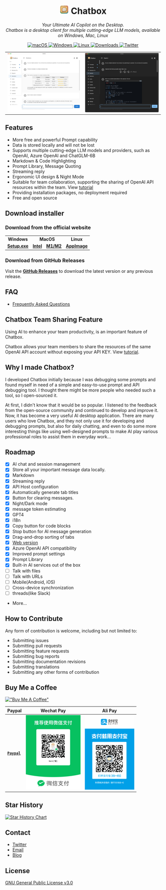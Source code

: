 <h1 align="center">
<img src='./doc/icon.png' width='30'>
<span>Chatbox</span>
</h1>
<p align="center">
    <em>Your Ultimate AI Copilot on the Desktop. <br />Chatbox is a desktop client for multiple cutting-edge LLM models, available on Windows, Mac, Linux</em>
</p>


<p align="center">
<a href="https://github.com/Bin-Huang/chatbox/releases" target="_blank">
<img alt="macOS" src="https://img.shields.io/badge/-macOS-black?style=flat-square&logo=apple&logoColor=white" />
</a>
<a href="https://github.com/Bin-Huang/chatbox/releases" target="_blank">
<img alt="Windows" src="https://img.shields.io/badge/-Windows-blue?style=flat-square&logo=windows&logoColor=white" />
</a>
<a href="https://github.com/Bin-Huang/chatbox/releases" target="_blank">
<img alt="Linux" src="https://img.shields.io/badge/-Linux-yellow?style=flat-square&logo=linux&logoColor=white" />
</a>
<a href="https://github.com/Bin-Huang/chatbox/releases" target="_blank">
<img alt="Downloads" src="https://img.shields.io/github/downloads/Bin-Huang/chatbox/total.svg?style=flat" />
</a>
<a href="https://twitter.com/benn_huang" target="_blank">
<img alt="Twitter" src="https://img.shields.io/badge/follow-benn_huang-blue?style=flat&logo=Twitter" />
</a>
</p>

<table>
<tr>
<td>
<img src='./doc/snapshot2.png' />
</td>
<td>
<img src='./doc/snapshot4.png' />
</td>
</tr>
</table>

## Features

- More free and powerful Prompt capability
- Data is stored locally and will not be lost
- Supports multiple cutting-edge LLM models and providers, such as OpenAI, Azure OpenAI and ChatGLM-6B
- Markdown & Code Highlighting
- Prompt Library, Message Quoting
- Streaming reply
- Ergonomic UI design & Night Mode
- Suitable for team collaboration, supporting the sharing of OpenAI API resources within the team. View [tutorial](./team-sharing/README.md)
- Providing installation packages, no deployment required
- Free and open source

## Download installer

### Download from the official website

<table>
  <tr>
    <td style="text-align:center"><b>Windows</b></td>
    <td colspan="2" style="text-align:center"><b>MacOS</b></td>
    <td style="text-align:center"><b>Linux</b></td>
  </tr>
  <tr>
    <td>
      <b><a href='https://chatboxai.app/?c=download-windows'>Setup.exe</a></b>
    </td>
    <td>
      <b><a href='https://chatboxai.app/?c=download-mac-intel'>Intel</a></b>
    </td>
    <td>
      <b><a href='https://chatboxai.app/?c=download-mac-aarch'>M1/M2</a></b>
    </td>
    <td>
      <b><a href='https://chatboxai.app/?c=download-linux'>AppImage</a></b>
    </td>
  </tr>
</table>

### Download from GitHub Releases

Visit the **[GitHub Releases](https://github.com/Bin-Huang/chatbox/releases)** to download the latest version or any previous release.

## FAQ

- [Frequently Asked Questions](./FAQ.md)

## Chatbox Team Sharing Feature

Using AI to enhance your team productivity, is an important feature of Chatbox.

Chatbox allows your team members to share the resources of the same OpenAI API account without exposing your API KEY. View [tutorial](./team-sharing/README.md).

## Why I made Chatbox?

I developed Chatbox initially because I was debugging some prompts and found myself in need of a simple and easy-to-use prompt and API debugging tool. I thought there might be more people who needed such a tool, so I open-sourced it.

At first, I didn't know that it would be so popular. I listened to the feedback from the open-source community and continued to develop and improve it. Now, it has become a very useful AI desktop application. There are many users who love Chatbox, and they not only use it for developing and debugging prompts, but also for daily chatting, and even to do some more interesting things like using well-designed prompts to make AI play various professional roles to assist them in everyday work...

## Roadmap

- [x] AI chat and session management
- [x] Store all your important message data locally.
- [x] Markdown
- [x] Streaming reply
- [x] API Host configuration
- [x] Automatically generate tab titles
- [x] Button for clearing messages.
- [x] Night/Dark mode
- [x] message token estimating
- [x] GPT4
- [x] i18n
- [x] Copy button for code blocks
- [x] Stop button for AI message generation
- [x] Drag-and-drop sorting of tabs
- [x] [Web version](https://web.chatboxai.app)
- [x] Azure OpenAI API compatibility
- [x] Improved prompt settings
- [x] Prompt Library
- [x] Built-in AI services out of the box
- [ ] Talk with files
- [ ] Talk with URLs
- [ ] Mobile(Android, iOS)
- [ ] Cross-device synchronization
- [ ] threads(like Slack)
- More...

## How to Contribute

Any form of contribution is welcome, including but not limited to:

- Submitting issues
- Submitting pull requests
- Submitting feature requests
- Submitting bug reports
- Submitting documentation revisions
- Submitting translations
- Submitting any other forms of contribution

## Buy Me a Coffee

[!["Buy Me A Coffee"](https://www.buymeacoffee.com/assets/img/custom_images/orange_img.png)](https://buymeacoffee.com/benn)

| Paypal | Wechat Pay | Ali Pay |
| --- | --- | --- |
| [**`Paypal`**](https://www.paypal.me/tobennhuang) | <img src="./doc/wechat_pay.JPG" height="240" /> | <img src="./doc/ali_pay.PNG" height="240" /> |

## Star History

[![Star History Chart](https://api.star-history.com/svg?repos=Bin-Huang/chatbox&type=Date)](https://star-history.com/#Bin-Huang/chatbox&Date)

## Contact

- [Twitter](https://twitter.com/benn_huang)
- [Email](mailto:tohuangbin@gmail.com)
- [Blog](https://bennhuang.com)

## License

[GNU General Public License v3.0](./LICENSE)

